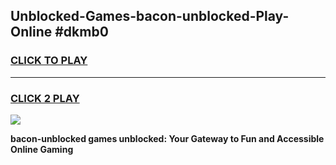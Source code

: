 
## Unblocked-Games-bacon-unblocked-Play-Online #dkmb0
<h3>
<a href="https://news.freeplayer.one?title=bacon-unblocked&ref=3">CLICK TO PLAY</a></h3>
<hr>

<h3>
<a href="https://news.freeplayer.one?title=bacon-unblocked&ref=3">CLICK 2 PLAY</a>
  
</h3>

<a href="https://news.freeplayer.one?title=bacon-unblocked&ref=3"><img src="https://clearcache.store/games.png"></a>


**bacon-unblocked games unblocked: Your Gateway to Fun and Accessible Online Gaming**
